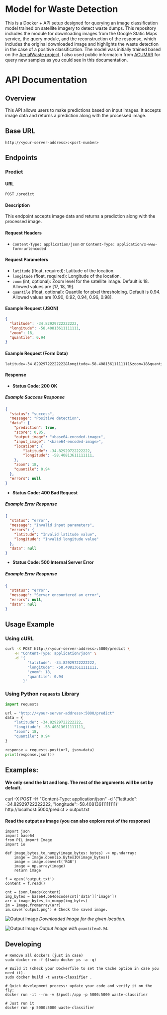 # Model for Waste Detection
This is a Docker + API setup designed for querying an image classification model trained on satellite imagery to detect waste dumps. This repository includes the module for downloading images from the Google Static Maps service, the query module, and the reconstruction of the response, which includes the original downloaded image and highlights the waste detection in the case of a positive classification.
The model was initially trained based on the [AerialWaste project](https://aerialwaste.org/). I also used public informatoin from [ACUMAR](https://www.acumar.gob.ar/) for query new samples as you could see in this documentation.

# API Documentation

## Overview

This API allows users to make predictions based on input images. It accepts image data and returns a prediction along with the processed image.

## Base URL

```
http://<your-server-address>:<port-number>
```

## Endpoints

### Predict

#### URL

```
POST /predict
```

#### Description

This endpoint accepts image data and returns a prediction along with the processed image.

#### Request Headers

- `Content-Type: application/json` or `Content-Type: application/x-www-form-urlencoded`

#### Request Parameters

- `latitude` (float, required): Latitude of the location.
- `longitude` (float, required): Longitude of the location.
- `zoom` (int, optional): Zoom level for the satellite image. Default is 18. Allowed values are [17, 18, 19].
- `quantile` (float, optional): Quantile for pixel thresholding. Default is 0.94. Allowed values are [0.90, 0.92, 0.94, 0.96, 0.98].

#### Example Request (JSON)

```json
{
  "latitude": -34.82929722222222,
  "longitude": -58.40813611111111,
  "zoom": 18,
  "quantile": 0.94
}
```

#### Example Request (Form Data)

```
latitude=-34.82929722222222&longitude=-58.40813611111111&zoom=18&quantile=0.94
```

#### Response

- **Status Code: 200 OK**

##### Example Success Response

```json
{
  "status": "success",
  "message": "Positive detection",
  "data": {
    "prediction": true,
    "score": 0.85,
    "output_image": "<base64-encoded-image>",
    "input_image": "<base64-encoded-image>",
    "location": {
        "latitude": -34.82929722222222,
        "longitude": -58.40813611111111,
    },
    "zoom": 18,
    "quantile": 0.94
  },
  "errors": null
}
```

- **Status Code: 400 Bad Request**

##### Example Error Response

```json
{
  "status": "error",
  "message": "Invalid input parameters",
  "errors": {
    "latitude": "Invalid latitude value",
    "longitude": "Invalid longitude value"
  },
  "data": null
}
```

- **Status Code: 500 Internal Server Error**

##### Example Error Response

```json
{
  "status": "error",
  "message": "Server encountered an error",
  "errors": null,
  "data": null
}
```

## Usage Example

### Using cURL

```bash
curl -X POST http://<your-server-address>:5000/predict \
    -H "Content-Type: application/json" \
    -d '{
          "latitude": -34.82929722222222,
          "longitude": -58.40813611111111,
          "zoom": 18,
          "quantile": 0.94
        }'
```

### Using Python `requests` Library

```python
import requests

url = "http://<your-server-address>:5000/predict"
data = {
    "latitude": -34.82929722222222,
    "longitude": -58.40813611111111,
    "zoom": 18,
    "quantile": 0.94
}

response = requests.post(url, json=data)
print(response.json())
```



## Examples:

#### We only send the lat and long. The rest of the arguments will be set by default.
curl -X POST -H "Content-Type: application/json" -d '{"latitude": -34.82929722222222, "longitude":-58.40813611111111}' http://localhost:5000/predict > output.txt

#### Read the output as image (you can also explore rest of the response)
```
import json
import base64
from PIL import Image
import io

def image_bytes_to_numpy(image_bytes: bytes) -> np.ndarray:
    image = Image.open(io.BytesIO(image_bytes))
    image = image.convert('RGB')
    image = np.array(image)
    return image

f = open('output.txt')
content = f.read()

cnt = json.loads(content)
img_bytes = base64.b64decode(cnt['data']['image'])
arr = image_bytes_to_numpy(img_bytes)
im = Image.fromarray(arr)
im.save('output.png') # Check the saved image.
```
![Output Image](./media/output_image_in.png "Input Image (query)")
*Downloaded Image for the given location.*

![Output Image](./media/output_q94_image_out.png "Output Image")
*Output Image with `quantile=0.94`.*

<!--
![Output Image](./media/output_q98_image_out.png "Output Image, quantile=0.98")
*Output Image with `quantile=0.98`.*
-->

## Developing
```
# Remove all dockers (just in case)
sudo docker rm -f $(sudo docker ps -a -q)

# Build it (check your Dockerfile to set the Cache option in case you need it).
sudo docker build -t waste-classifier .

# Quick development process: update your code and verify it on the fly:
docker run -it --rm -v $(pwd):/app -p 5000:5000 waste-classifier

# Just run it
docker run -p 5000:5000 waste-classifier
```

